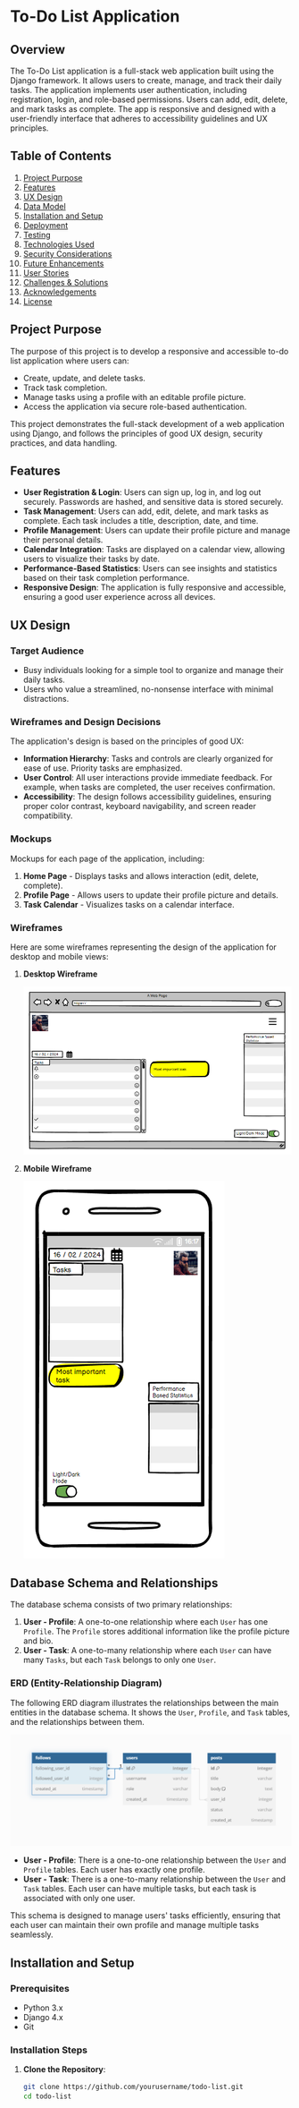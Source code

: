 # To-Do List Application

## Overview

The To-Do List application is a full-stack web application built using the Django framework. It allows users to create, manage, and track their daily tasks. The application implements user authentication, including registration, login, and role-based permissions. Users can add, edit, delete, and mark tasks as complete. The app is responsive and designed with a user-friendly interface that adheres to accessibility guidelines and UX principles.

## Table of Contents

1. [Project Purpose](#project-purpose)
2. [Features](#features)
3. [UX Design](#ux-design)
4. [Data Model](#data-model)
5. [Installation and Setup](#installation-and-setup)
6. [Deployment](#deployment)
7. [Testing](#testing)
8. [Technologies Used](#technologies-used)
9. [Security Considerations](#security-considerations)
10. [Future Enhancements](#future-enhancements)
11. [User Stories](#user-stories)
12. [Challenges & Solutions](#challenges--solutions)
13. [Acknowledgements](#acknowledgements)
14. [License](#license)

## Project Purpose

The purpose of this project is to develop a responsive and accessible to-do list application where users can:
- Create, update, and delete tasks.
- Track task completion.
- Manage tasks using a profile with an editable profile picture.
- Access the application via secure role-based authentication.

This project demonstrates the full-stack development of a web application using Django, and follows the principles of good UX design, security practices, and data handling.

## Features

- **User Registration & Login**: Users can sign up, log in, and log out securely. Passwords are hashed, and sensitive data is stored securely.
- **Task Management**: Users can add, edit, delete, and mark tasks as complete. Each task includes a title, description, date, and time.
- **Profile Management**: Users can update their profile picture and manage their personal details.
- **Calendar Integration**: Tasks are displayed on a calendar view, allowing users to visualize their tasks by date.
- **Performance-Based Statistics**: Users can see insights and statistics based on their task completion performance.
- **Responsive Design**: The application is fully responsive and accessible, ensuring a good user experience across all devices.

## UX Design

### Target Audience
- Busy individuals looking for a simple tool to organize and manage their daily tasks.
- Users who value a streamlined, no-nonsense interface with minimal distractions.

### Wireframes and Design Decisions

The application's design is based on the principles of good UX:
- **Information Hierarchy**: Tasks and controls are clearly organized for ease of use. Priority tasks are emphasized.
- **User Control**: All user interactions provide immediate feedback. For example, when tasks are completed, the user receives confirmation.
- **Accessibility**: The design follows accessibility guidelines, ensuring proper color contrast, keyboard navigability, and screen reader compatibility.

### Mockups
Mockups for each page of the application, including:
1. **Home Page** - Displays tasks and allows interaction (edit, delete, complete).
2. **Profile Page** - Allows users to update their profile picture and details.
3. **Task Calendar** - Visualizes tasks on a calendar interface.

### Wireframes

Here are some wireframes representing the design of the application for desktop and mobile views:

1. **Desktop Wireframe**
   
   ![Desktop Wireframe](images/to-do-list-desktop-wireframe.png)

2. **Mobile Wireframe**
   
   ![Mobile Wireframe](images/to-do-list-phone-wireframe.png)

## Database Schema and Relationships

The database schema consists of two primary relationships:
1. **User - Profile**: A one-to-one relationship where each `User` has one `Profile`. The `Profile` stores additional information like the profile picture and bio.
2. **User - Task**: A one-to-many relationship where each `User` can have many `Tasks`, but each `Task` belongs to only one `User`.

### ERD (Entity-Relationship Diagram)

The following ERD diagram illustrates the relationships between the main entities in the database schema. It shows the `User`, `Profile`, and `Task` tables, and the relationships between them.

![Database Schema ERD](images/to-do-list-erd-diagram.png)

- **User - Profile**: There is a one-to-one relationship between the `User` and `Profile` tables. Each user has exactly one profile.
- **User - Task**: There is a one-to-many relationship between the `User` and `Task` tables. Each user can have multiple tasks, but each task is associated with only one user.

This schema is designed to manage users' tasks efficiently, ensuring that each user can maintain their own profile and manage multiple tasks seamlessly.

## Installation and Setup

### Prerequisites
- Python 3.x
- Django 4.x
- Git

### Installation Steps

1. **Clone the Repository**:
   ```bash
   git clone https://github.com/yourusername/todo-list.git
   cd todo-list
